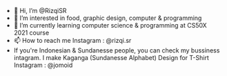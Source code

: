 - 👋 Hi, I’m @RizqiSR
- 👀 I’m interested in food, graphic design, computer & programming
- 🌱 I’m currently learning computer science & programming at CS50X 2021 course
- 📫 How to reach me 
      Instagram : @rizqi.sr
- If you're Indonesian & Sundanesse people, you can check my bussiness intagram. I make Kaganga (Sundanesse Alphabet) Design for T-Shirt
      Instagram : @jomoid

<!---
RizqiSR/RizqiSR is a ✨ special ✨ repository because its `README.md` (this file) appears on your GitHub profile.
You can click the Preview link to take a look at your changes.
--->
